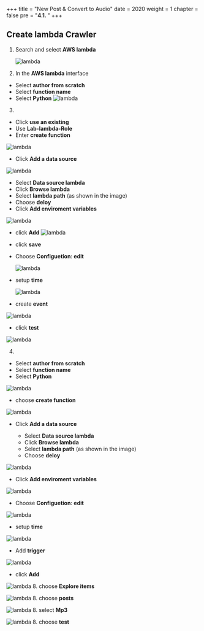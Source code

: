 +++
title = "New Post & Convert to Audio"
date = 2020
weight = 1
chapter = false
pre = "<b>4.1. </b>"
+++

## Create lambda Crawler

1. Search and select **AWS lambda**

   ![lambda](/images/4/4.1/4.1.png?width=90pc)

2. In the **AWS lambda** interface

- Select **author from scratch**
- Select **function name**
- Select **Python**
  ![lambda](/images/4/4.1/4.2.png?width=90pc)

3.
  - Click **use an existing**
  - Use **Lab-lambda-Role**
  - Enter **create function**

  ![lambda](/images/4/4.1/4.3.png?width=90pc)


  - Click **Add a data source**

  ![lambda](/images/4/4.1/4.4.png?width=90pc)

  - Select **Data source lambda**
  - Click **Browse lambda**
  - Select **lambda path** (as shown in the image)
  - Choose **deloy**
  - Click **Add enviroment variables**

  ![lambda](/images/4/4.1/4.5.png?width=90pc)

  - click **Add**
    ![lambda](/images/4/4.1/4.6.png?width=90pc)

  - click **save**

  - Choose **Configuetion**: **edit**

    ![lambda](/images/4/4.1/4.7.png?width=90pc)

- setup **time**

    ![lambda](/images/4/4.1/4.8.png?width=90pc)
- create **event**



![lambda](/images/4/4.1/4.9.png?width=90pc)

- click **test**

![lambda](/images/4/4.1/4.10.png?width=90pc)

4. 
- Select **author from scratch**
- Select **function name**
- Select **Python**

![lambda](/images/4/4.1/4.11.png?width=90pc)

- choose **create function**


![lambda](/images/4/4.1/4.12.png?width=90pc)

- Click **Add a data source**

  - Select **Data source lambda**
  - Click **Browse lambda**
  - Select **lambda path** (as shown in the image)
  - Choose **deloy**


![lambda](/images/4/4.1/4.13.png?width=90pc)

  - Click **Add enviroment variables**

![lambda](/images/4/4.1/4.14.png?width=90pc)

  - Choose **Configuetion**: **edit**

![lambda](/images/4/4.1/4.15.png?width=90pc)
- setup **time**

![lambda](/images/4/4.1/4.16.png?width=90pc)
- Add **trigger**

![lambda](/images/4/4.1/4.17.png?width=90pc)
- click **Add**

![lambda](/images/4/4.1/4.18.png?width=90pc)
8. choose **Explore items**

![lambda](/images/4/4.1/4.19.png?width=90pc)
8. choose **posts**

![lambda](/images/4/4.1/4.20.png?width=90pc)
8. select **Mp3**

![lambda](/images/4/4.1/4.21.png?width=90pc)
8. choose **test**
